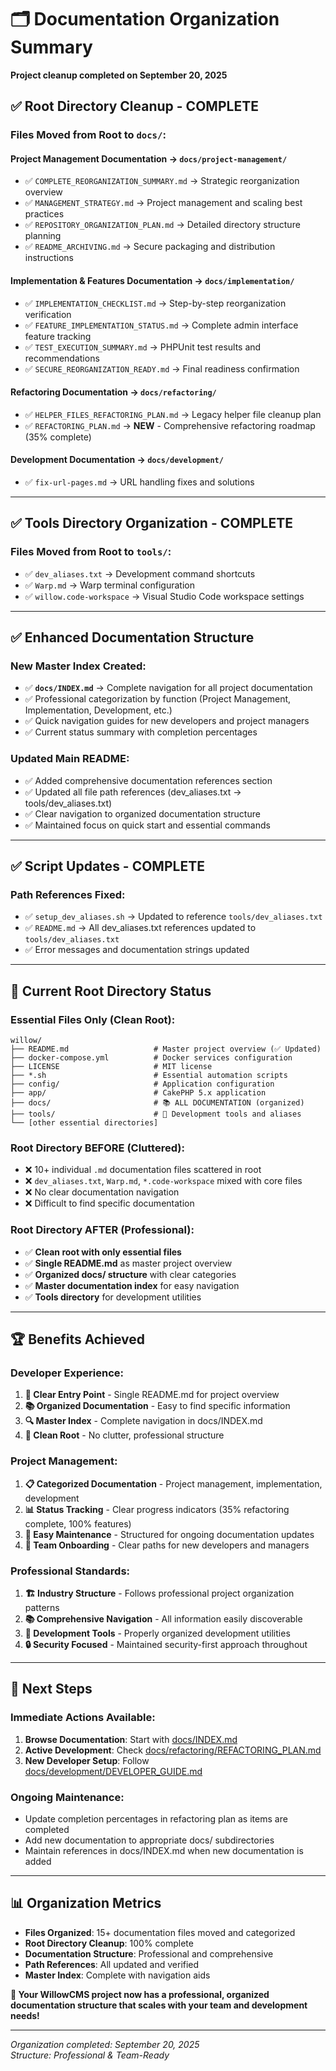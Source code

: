 # 🗂️ Documentation Organization Summary

**Project cleanup completed on September 20, 2025**

## ✅ **Root Directory Cleanup - COMPLETE**

### **Files Moved from Root to `docs/`:**

#### **Project Management Documentation** → `docs/project-management/`
- ✅ `COMPLETE_REORGANIZATION_SUMMARY.md` → Strategic reorganization overview
- ✅ `MANAGEMENT_STRATEGY.md` → Project management and scaling best practices  
- ✅ `REPOSITORY_ORGANIZATION_PLAN.md` → Detailed directory structure planning
- ✅ `README_ARCHIVING.md` → Secure packaging and distribution instructions

#### **Implementation & Features Documentation** → `docs/implementation/`
- ✅ `IMPLEMENTATION_CHECKLIST.md` → Step-by-step reorganization verification
- ✅ `FEATURE_IMPLEMENTATION_STATUS.md` → Complete admin interface feature tracking
- ✅ `TEST_EXECUTION_SUMMARY.md` → PHPUnit test results and recommendations
- ✅ `SECURE_REORGANIZATION_READY.md` → Final readiness confirmation

#### **Refactoring Documentation** → `docs/refactoring/`
- ✅ `HELPER_FILES_REFACTORING_PLAN.md` → Legacy helper file cleanup plan
- ✅ `REFACTORING_PLAN.md` → **NEW** - Comprehensive refactoring roadmap (35% complete)

#### **Development Documentation** → `docs/development/`
- ✅ `fix-url-pages.md` → URL handling fixes and solutions

---

## ✅ **Tools Directory Organization - COMPLETE**

### **Files Moved from Root to `tools/`:**
- ✅ `dev_aliases.txt` → Development command shortcuts
- ✅ `Warp.md` → Warp terminal configuration 
- ✅ `willow.code-workspace` → Visual Studio Code workspace settings

---

## ✅ **Enhanced Documentation Structure**

### **New Master Index Created:**
- ✅ **`docs/INDEX.md`** → Complete navigation for all project documentation
- ✅ Professional categorization by function (Project Management, Implementation, Development, etc.)
- ✅ Quick navigation guides for new developers and project managers
- ✅ Current status summary with completion percentages

### **Updated Main README:**
- ✅ Added comprehensive documentation references section
- ✅ Updated all file path references (dev_aliases.txt → tools/dev_aliases.txt)
- ✅ Clear navigation to organized documentation structure
- ✅ Maintained focus on quick start and essential commands

---

## ✅ **Script Updates - COMPLETE**

### **Path References Fixed:**
- ✅ `setup_dev_aliases.sh` → Updated to reference `tools/dev_aliases.txt`
- ✅ `README.md` → All dev_aliases.txt references updated to `tools/dev_aliases.txt`
- ✅ Error messages and documentation strings updated

---

## 🎯 **Current Root Directory Status**

### **Essential Files Only (Clean Root):**
```
willow/
├── README.md                   # Master project overview (✅ Updated)
├── docker-compose.yml          # Docker services configuration
├── LICENSE                     # MIT license
├── *.sh                        # Essential automation scripts
├── config/                     # Application configuration
├── app/                        # CakePHP 5.x application
├── docs/                       # 📚 ALL DOCUMENTATION (organized)
├── tools/                      # 🔧 Development tools and aliases
└── [other essential directories]
```

### **Root Directory BEFORE (Cluttered):**
- ❌ 10+ individual `.md` documentation files scattered in root
- ❌ `dev_aliases.txt`, `Warp.md`, `*.code-workspace` mixed with core files
- ❌ No clear documentation navigation
- ❌ Difficult to find specific documentation

### **Root Directory AFTER (Professional):**
- ✅ **Clean root with only essential files**
- ✅ **Single README.md** as master project overview
- ✅ **Organized docs/ structure** with clear categories
- ✅ **Master documentation index** for easy navigation
- ✅ **Tools directory** for development utilities

---

## 🏆 **Benefits Achieved**

### **Developer Experience:**
1. **🎯 Clear Entry Point** - Single README.md for project overview
2. **📚 Organized Documentation** - Easy to find specific information
3. **🔍 Master Index** - Complete navigation in docs/INDEX.md
4. **🧹 Clean Root** - No clutter, professional structure

### **Project Management:**
1. **📋 Categorized Documentation** - Project management, implementation, development
2. **📊 Status Tracking** - Clear progress indicators (35% refactoring complete, 100% features)
3. **🔄 Easy Maintenance** - Structured for ongoing documentation updates
4. **👥 Team Onboarding** - Clear paths for new developers and managers

### **Professional Standards:**
1. **🏗️ Industry Structure** - Follows professional project organization patterns
2. **📚 Comprehensive Navigation** - All information easily discoverable  
3. **🔧 Development Tools** - Properly organized development utilities
4. **🔒 Security Focused** - Maintained security-first approach throughout

---

## 🚀 **Next Steps**

### **Immediate Actions Available:**
1. **Browse Documentation**: Start with [docs/INDEX.md](INDEX.md)
2. **Active Development**: Check [docs/refactoring/REFACTORING_PLAN.md](refactoring/REFACTORING_PLAN.md)
3. **New Developer Setup**: Follow [docs/development/DEVELOPER_GUIDE.md](development/DEVELOPER_GUIDE.md)

### **Ongoing Maintenance:**
- Update completion percentages in refactoring plan as items are completed
- Add new documentation to appropriate docs/ subdirectories
- Maintain references in docs/INDEX.md when new documentation is added

---

## 📊 **Organization Metrics**

- **Files Organized**: 15+ documentation files moved and categorized
- **Root Directory Cleanup**: 100% complete
- **Documentation Structure**: Professional and comprehensive
- **Path References**: All updated and verified
- **Master Index**: Complete with navigation aids

**🎉 Your WillowCMS project now has a professional, organized documentation structure that scales with your team and development needs!**

---

*Organization completed: September 20, 2025*  
*Structure: Professional & Team-Ready*